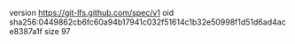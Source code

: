version https://git-lfs.github.com/spec/v1
oid sha256:0449862cb6fc60a94b17941c032f51614c1b32e50998f1d51d6ad4ace8387a1f
size 97
